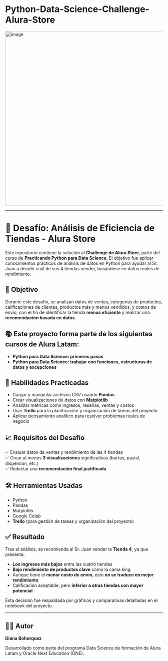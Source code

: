 # Python-Data-Science-Challenge-Alura-Store
<img width="559" alt="image" src="https://github.com/user-attachments/assets/f2db669f-94ea-4d34-815c-5437c737d381" />


---
# 🧠 Desafío: Análisis de Eficiencia de Tiendas - Alura Store

Este repositorio contiene la solución al **Challenge de Alura Store**, parte del curso de **Practicando Python para Data Science**. El objetivo fue aplicar conocimientos prácticos de análisis de datos en Python para ayudar al Sr. Juan a decidir cuál de sus 4 tiendas vender, basándose en datos reales de rendimiento.

## 🎯 Objetivo

Durante este desafío, se analizan datos de ventas, categorías de productos, calificaciones de clientes, productos más y menos vendidos, y costos de envío, con el fin de identificar la tienda **menos eficiente** y realizar una **recomendación basada en datos**.

## 📚 Este proyecto forma parte de los siguientes cursos de Alura Latam:

- **Python para Data Science: primeros pasos**
- **Python para Data Science: trabajar con funciones, estructuras de datos y excepciones**

## 🧪 Habilidades Practicadas

- Cargar y manipular archivos CSV usando **Pandas**
- Crear visualizaciones de datos con **Matplotlib**
- Analizar métricas como ingresos, reseñas, ventas y costos
- Usar **Trello** para la planificación y organización de tareas del proyecto
- Aplicar pensamiento analítico para resolver problemas reales de negocio

## 📈 Requisitos del Desafío

✅ Evaluar datos de ventas y rendimiento de las 4 tiendas  
✅ Crear al menos **3 visualizaciones** significativas (barras, pastel, dispersión, etc.)  
✅ Redactar una **recomendación final justificada**  

## 🛠 Herramientas Usadas

- Python 
- Pandas  
- Matplotlib  
- Google Colab  
- **Trello** (para gestión de tareas y organización del proyecto)

## ✅ Resultado

Tras el análisis, se recomienda al Sr. Juan vender la **Tienda 4**, ya que presenta:

- **Los ingresos más bajos** entre las cuatro tiendas
- **Bajo rendimiento de productos clave** como la cama king
- Aunque tiene el **menor costo de envío**, esto **no se traduce en mejor rendimiento**
- Calificación aceptable, pero **inferior a otras tiendas con mayor potencial**

Esta decisión fue respaldada por gráficos y comparativas detalladas en el notebook del proyecto.

---

## 👩‍💻 Autor

**Diana Bohorquez**

Desarrollado como parte del programa  Data Science de formación de Alura Latam y Oracle Next Education (ONE).


